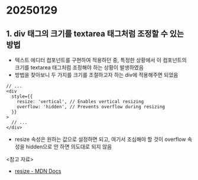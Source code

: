 # 20250129

## 1. div 태그의 크기를 textarea 태그처럼 조정할 수 있는 방법

- 텍스트 에디터 컴포넌트를 구현하여 적용하던 중, 특정한 상황에서 이 컴포넌트의 크기를 textarea 태그처럼 조정해야 하는 상황이 발생하였음
- 방법을 찾아보니 두 가지를 크기를 조절하고자 하는 div에 적용해주면 되었음

```tsx
// ...
<div
  style={{
    resize: 'vertical', // Enables vertical resizing
    overflow: 'hidden', // Prevents overflow during resizing
  }}
>
  // ...
</div>
```

- resize 속성은 원하는 값으로 설정하면 되고, 여기서 조심해야 할 것이 overflow 속성을 hidden으로 안 하면 의도대로 되지 않음

<참고 자료>

- [resize - MDN Docs]([text](https://developer.mozilla.org/en-US/docs/Web/CSS/resize))
